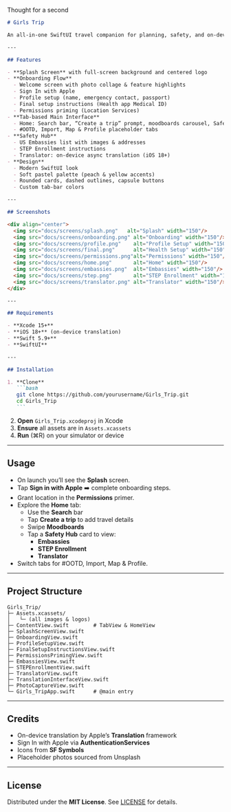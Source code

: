 Thought for a second

````markdown
# Girls Trip

An all-in-one SwiftUI travel companion for planning, safety, and on-device translation. Walk through a beautiful onboarding flow, manage your profile and medical data, get essential embassy info, and translate on the fly—all in one place.

---

## Features

- **Splash Screen** with full-screen background and centered logo
- **Onboarding Flow**
  - Welcome screen with photo collage & feature highlights
  - Sign In with Apple
  - Profile setup (name, emergency contact, passport)
  - Final setup instructions (Health app Medical ID)
  - Permissions priming (Location Services)
- **Tab-based Main Interface**
  - Home: Search bar, “Create a trip” prompt, moodboards carousel, Safety Hub shortcuts
  - #OOTD, Import, Map & Profile placeholder tabs
- **Safety Hub**
  - US Embassies list with images & addresses
  - STEP Enrollment instructions
  - Translator: on-device async translation (iOS 18+)
- **Design**
  - Modern SwiftUI look
  - Soft pastel palette (peach & yellow accents)
  - Rounded cards, dashed outlines, capsule buttons
  - Custom tab-bar colors

---

## Screenshots

<div align="center">
  <img src="docs/screens/splash.png"   alt="Splash" width="150"/> 
  <img src="docs/screens/onboarding.png" alt="Onboarding" width="150"/> 
  <img src="docs/screens/profile.png"    alt="Profile Setup" width="150"/> 
  <img src="docs/screens/final.png"      alt="Health Setup" width="150"/> 
  <img src="docs/screens/permissions.png"alt="Permissions" width="150"/> 
  <img src="docs/screens/home.png"       alt="Home" width="150"/> 
  <img src="docs/screens/embassies.png"  alt="Embassies" width="150"/> 
  <img src="docs/screens/step.png"       alt="STEP Enrollment" width="150"/> 
  <img src="docs/screens/translator.png" alt="Translator" width="150"/> 
</div>

---

## Requirements

- **Xcode 15+**
- **iOS 18+** (on-device translation)
- **Swift 5.9+**
- **SwiftUI**

---

## Installation

1. **Clone**
   ```bash
   git clone https://github.com/yourusername/Girls_Trip.git
   cd Girls_Trip
   ```
````

2. **Open** `Girls_Trip.xcodeproj` in Xcode
3. **Ensure** all assets are in `Assets.xcassets`
4. **Run** (⌘R) on your simulator or device

---

## Usage

- On launch you’ll see the **Splash** screen.
- Tap **Sign in with Apple** ➡️ complete onboarding steps.
- Grant location in the **Permissions** primer.
- Explore the **Home** tab:
  - Use the **Search** bar
  - Tap **Create a trip** to add travel details
  - Swipe **Moodboards**
  - Tap a **Safety Hub** card to view:
    - **Embassies**
    - **STEP Enrollment**
    - **Translator**
- Switch tabs for #OOTD, Import, Map & Profile.

---

## Project Structure

```
Girls_Trip/
├─ Assets.xcassets/
│   └─ (all images & logos)
├─ ContentView.swift        # TabView & HomeView
├─ SplashScreenView.swift
├─ OnboardingView.swift
├─ ProfileSetupView.swift
├─ FinalSetupInstructionsView.swift
├─ PermissionsPrimingView.swift
├─ EmbassiesView.swift
├─ STEPEnrollmentView.swift
├─ TranslatorView.swift
├─ TranslationInterfaceView.swift
├─ PhotoCaptureView.swift
└─ Girls_TripApp.swift      # @main entry
```

---

## Credits

- On-device translation by Apple’s **Translation** framework
- Sign In with Apple via **AuthenticationServices**
- Icons from **SF Symbols**
- Placeholder photos sourced from Unsplash

---

## License

Distributed under the **MIT License**. See [LICENSE](LICENSE) for details.

```

```
